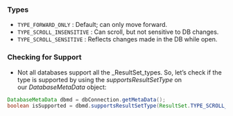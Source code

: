 ### Types
- `TYPE_FORWARD_ONLY` : Default; can only move forward.
- `TYPE_SCROLL_INSENSITIVE` : Can scroll, but not sensitive to DB changes.
- `TYPE_SCROLL_SENSITIVE` : Reflects changes made in the DB while open.

### Checking for Support
- Not all databases support all the _ResultSet_types. So, let’s check if the type is supported by using the _supportsResultSetType_ on our _DatabaseMetaData_ object:
```java
DatabaseMetaData dbmd = dbConnection.getMetaData();
boolean isSupported = dbmd.supportsResultSetType(ResultSet.TYPE_SCROLL_INSENSITIVE);
```